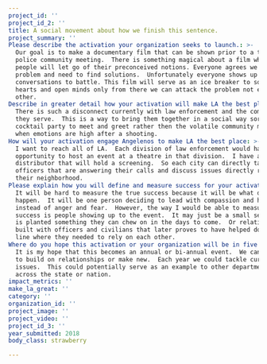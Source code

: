 ```yaml
---
project_id: ''
project_id_2: ''
title: A social movement about how we finish this sentence.
project_summary: ''
Please describe the activation your organization seeks to launch.: >-
  Our goal is to make a documentary film that can be shown prior to a typical
  police community meeting.  There is something magical about a film where
  people will let go of their preconceived notions. Everyone agrees we have a
  problem and need to find solutions.  Unfortunately everyone shows up to these
  conversations to battle. This film will serve as an ice breaker to soften
  hearts and open minds only from there we can attack the problem not each
  other. 
Describe in greater detail how your activation will make LA the best place?: >-
  There is such a disconnect currently with law enforcement and the communities
  they serve.  This is a way to bring them together in a social way sort of the
  cocktail party to meet and greet rather then the volatile community meetings
  when emotions are high after a shooting.
How will your activation engage Angelenos to make LA the best place: >-
  I want to reach all of LA.  Each division of law enforcement would have to
  opportunity to host an event at a theatre in that division.  I have a film
  distributor that will hold a screening.  So each city can directly talk to the
  officers that are answering their calls and discuss issues directly related to
  their neighborhood.
Please explain how you will define and measure success for your activation.: >-
  It will be hard to measure the true success because it will be what doesn't
  happen.  It will be one person deciding to lead with compassion and humility
  instead of anger and fear.  However, the way I would be able to measure
  success is people showing up to the event.  It may just be a small seed that
  is planted something they can chew on in the days to come.  Or relationships
  built with officers and civilians that later proves to have helped down the
  line where they needed to rely on each other.
Where do you hope this activation or your organization will be in five years?: >-
  It is my hope that this becomes an annual or bi-annual event.  We can continue
  to build on relationships or make new.  Each year we could tackle current
  issues.  This could potentially serve as an example to other departments
  across the state or nation.
impact_metrics: ''
make_la_great: ''
category: ''
organization_id: ''
project_image: ''
project_video: ''
project_id_3: ''
year_submitted: 2018
body_class: strawberry

---
```

